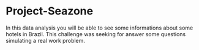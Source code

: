 # Project-Seazone
In this data analysis you will be able to see some informations about some hotels in Brazil. This challenge was seeking for answer some questions simulating a real work problem.
